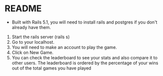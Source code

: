 # README

* Built with Rails 5.1, you will need to install rails and postgres if you don't already have them.

1. Start the rails server (rails s)
2. Go to your localhost.
3. You will need to make an account to play the game.
4. Click on New Game.
5. You can check the leaderboard to see your stats and also compare it to other users. The leaderboard is ordered by the percentage of your wins out of the total games you have played